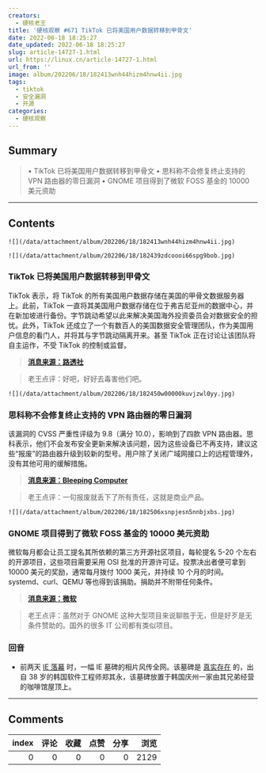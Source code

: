 ```yaml
---
creators:
  - 硬核老王
title: '硬核观察 #671 TikTok 已将美国用户数据转移到甲骨文'
date: 2022-06-18 18:25:27
date_updated: 2022-06-18 18:25:27
slug: article-14727-1.html
url: https://linux.cn/article-14727-1.html
url_from: ''
image: album/202206/18/182413wnh44hizm4hnw4ii.jpg
tags:
  - tiktok
  - 安全漏洞
  - 开源
categories:
  - 硬核观察
---
```


## Summary

> • TikTok 已将美国用户数据转移到甲骨文 • 思科称不会修复终止支持的 VPN 路由器的零日漏洞 • GNOME 项目得到了微软 FOSS 基金的 10000 美元资助

***

<!-- more -->

## Contents

`![](/data/attachment/album/202206/18/182413wnh44hizm4hnw4ii.jpg)`

`![](/data/attachment/album/202206/18/182439zdcoooi66spg9bob.jpg)`

### TikTok 已将美国用户数据转移到甲骨文

TikTok 表示，将 TikTok 的所有美国用户数据存储在美国的甲骨文数据服务器上。此前，TikTok 一直将其美国用户数据存储在位于弗吉尼亚州的数据中心，并在新加坡进行备份。字节跳动希望以此来解决美国海外投资委员会对数据安全的担忧。此外，TikTok 还成立了一个有数百人的美国数据安全管理团队，作为美国用户信息的看门人，并将其与字节跳动隔离开来。甚至 TikTok 正在讨论让该团队将自主运作，不受 TikTok 的控制或监督。

> 
> **[消息来源：路透社](https://www.reuters.com/technology/exclusive-tiktok-moves-us-user-data-oracle-servers-company-2022-06-17/)**
> 
> 
> 

> 
> 老王点评：好吧，好好去毒害他们吧。
> 
> 
> 

`![](/data/attachment/album/202206/18/182450w00000kuvjzwl0yy.jpg)`

### 思科称不会修复终止支持的 VPN 路由器的零日漏洞

该漏洞的 CVSS 严重性评级为 9.8（满分 10.0），影响到了四款 VPN 路由器。思科表示，他们不会发布安全更新来解决该问题，因为这些设备已不再支持，建议这些“报废”的路由器升级到较新的型号。用户除了关闭广域网接口上的远程管理外，没有其他可用的缓解措施。

> 
> **[消息来源：Bleeping Computer](https://www.bleepingcomputer.com/news/security/cisco-says-it-won-t-fix-zero-day-rce-in-end-of-life-vpn-routers/)**
> 
> 
> 

> 
> 老王点评：一句报废就丢下了所有责任，这就是商业产品。
> 
> 
> 

`![](/data/attachment/album/202206/18/182506xsnpjesn5nnbjxbs.jpg)`

### GNOME 项目得到了微软 FOSS 基金的 10000 美元资助

微软每月都会让员工提名其所依赖的第三方开源社区项目，每轮提名 5-20 个左右的开源项目，这些项目需要采用 OSI 批准的开源许可证。投票决出者便可拿到 10000 美元的奖励，通常每月拨付 1000 美元，并持续 10 个月的时间。systemd、curl、QEMU 等也得到该捐助。捐助并不附带任何条件。

> 
> **[消息来源：微软](https://github.com/microsoft/foss-fund)**
> 
> 
> 

> 
> 老王点评：虽然对于 GNOME 这种大型项目来说聊胜于无，但是好歹是无条件赞助的。国外的很多 IT 公司都有类似项目。
> 
> 
> 

### 回音

* 前两天 [IE 落幕](https://linux.cn/article-14718-1.html) 时，一幅 IE 墓碑的相片风传全网。该墓碑是 [真实存在](https://www.reuters.com/lifestyle/oddly-enough/internet-explorer-gravestone-goes-viral-south-korea-2022-06-17/) 的，出自 38 岁的韩国软件工程师郑其永，该墓碑放置于韩国庆州一家由其兄弟经营的咖啡馆屋顶上。

***

## Comments


|   index |   评论 |   收藏 |   点赞 |   分享 |   浏览 |
|--------:|-------:|-------:|-------:|-------:|-------:|
|       0 |      0 |      0 |      0 |      0 |   2129 |
